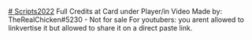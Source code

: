 [# Scripts2022](https://www.youtube.com/watch?v=vMIG4A8pV9g)
Full Credits at Card under Player/in Video
Made by: TheRealChicken#5230 - Not for sale 
For youtubers: you arent allowed to linkvertise it but allowed to share it on a direct paste link.
